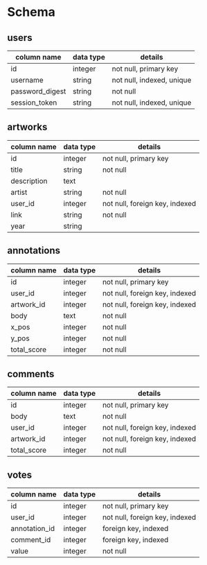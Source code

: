 # Schema

## users
column name     | data type | details
----------------|-----------|-----------------------
id              | integer   | not null, primary key
username        | string    | not null, indexed, unique
password_digest | string    | not null
session_token   | string    | not null, indexed, unique

## artworks
column name | data type | details
------------|-----------|-----------------------
id          | integer   | not null, primary key
title       | string    | not null
description | text      |
artist      | string    | not null
user_id     | integer   | not null, foreign key, indexed
link        | string    | not null
year        | string    |

## annotations
column name | data type | details
------------|-----------|-----------------------
id          | integer   | not null, primary key
user_id     | integer   | not null, foreign key, indexed
artwork_id  | integer   | not null, foreign key, indexed
body        | text      | not null
x_pos       | integer   | not null
y_pos       | integer   | not null
total_score | integer   | not null

## comments
column name   | data type | details
--------------|-----------|-----------------------
id            | integer   | not null, primary key
body          | text      | not null
user_id       | integer   | not null, foreign key, indexed
artwork_id    | integer   | not null, foreign key, indexed
total_score   | integer   | not null

## votes
column name   | data type | details
--------------|-----------|-----------------------
id            | integer   | not null, primary key
user_id       | integer   | not null, foreign key, indexed
annotation_id | integer   | foreign key, indexed
comment_id    | integer   | foreign key, indexed
value         | integer   | not null
